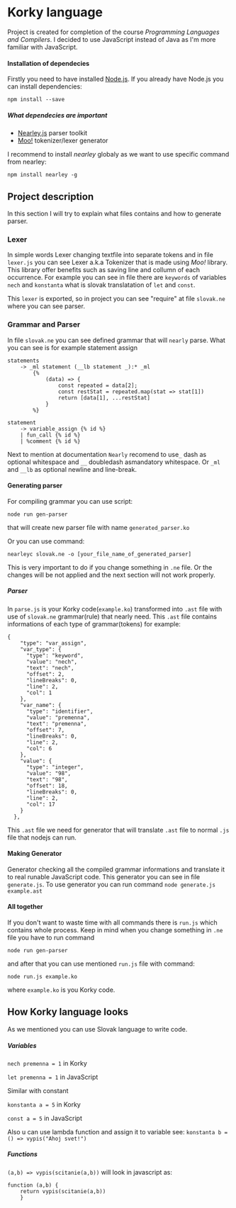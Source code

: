 # Korky language
Project is created for completion of the course *Programming Languages and Compilers*.
I decided to use JavaScript instead of Java as I'm more familiar with JavaScript.

#### Installation of dependecies
Firstly you need to have installed [Node.js](https://nodejs.org/en/).
If you already have Node.js you can install dependencies:

```npm install --save```

##### What dependecies are important
- [Nearley.js](https://nearley.js.org/) parser toolkit
- [Moo!](https://www.npmjs.com/package/moo) tokenizer/lexer generator

I recommend to install *nearley* globaly as we want to use specific command from nearley:

```npm install nearley -g```

## Project description
In this section I will try to explain what files contains and how to generate parser.

### Lexer
In simple words Lexer changing textfile into separate tokens and in file `lexer.js` you can see Lexer a.k.a Tokenizer that is made using *Moo!* library. This library offer benefits such as saving line and collumn of each occurrence. For example you can see in file there are `keywords` of variables `nech` and `konstanta` what is slovak translatation of `let` and `const`.

This `lexer` is exported, so in project you can see "require" at file `slovak.ne` where you can see parser.

### Grammar and Parser
In file `slovak.ne` you can see defined grammar that will `nearly` parse. What you can see is for example statement assign
```
statements
    -> _ml statement (__lb statement _):* _ml
        {%
            (data) => {
                const repeated = data[2];
                const restStat = repeated.map(stat => stat[1])
                return [data[1], ...restStat]
            }
        %}

statement
    -> variable_assign {% id %}
    | fun_call {% id %}
    | %comment {% id %}
```

Next to mention at documentation `Nearly` recomend to use`_` dash as optional whitespace and `__` doubledash asmandatory whitespace. Or `_ml` and `__lb` as optional newline and line-break.

#### Generating parser
For compiling grammar you can use script:

```node run gen-parser```

that will create new parser file with name `generated_parser.ko`

Or you can use command:

```nearleyc slovak.ne -o [your_file_name_of_generated_parser]```

This is very important to do if you change something in `.ne` file. Or the changes will be not applied and the next section will not work properly.

##### Parser
In `parse.js` is your Korky code(`example.ko`) transformed into `.ast` file with use of `slovak.ne` grammar(rule) that nearly need.
This `.ast` file contains informations of each type of grammar(tokens) for example:
```
{
    "type": "var_assign",
    "var_type": {
      "type": "keyword",
      "value": "nech",
      "text": "nech",
      "offset": 2,
      "lineBreaks": 0,
      "line": 2,
      "col": 1
    },
    "var_name": {
      "type": "identifier",
      "value": "premenna",
      "text": "premenna",
      "offset": 7,
      "lineBreaks": 0,
      "line": 2,
      "col": 6
    },
    "value": {
      "type": "integer",
      "value": "98",
      "text": "98",
      "offset": 18,
      "lineBreaks": 0,
      "line": 2,
      "col": 17
    }
  },
```
This `.ast` file we need for generator that will translate `.ast` file to normal `.js` file that nodejs can run.

#### Making Generator
Generator checking all the compiled grammar informations and translate it to real runable JavaScript code. This generator you can see in file `generate.js`. To use generator you can run command 
```node generate.js example.ast```

#### All together
If you don't want to waste time with all commands there is `run.js` which contains whole process.
Keep in mind when you change something in `.ne` file you have to run command

`node run gen-parser`

and after that you can use mentioned `run.js` file with command:

`node run.js example.ko`

where `example.ko` is you Korky code.

## How Korky language looks
As we mentioned you can use Slovak language to write code.
##### Variables
`nech premenna = 1` in Korky

`let premenna = 1` in JavaScript

Similar with constant

`konstanta a = 5` in Korky

`const a = 5` in JavaScript

Also u can use lambda function and assign it to variable see:
`konstanta b = () => vypis("Ahoj svet!")`
##### Functions
`(a,b) => vypis(scitanie(a,b))`
will look in javascript as:
```
function (a,b) { 
    return vypis(scitanie(a,b))
    }
```